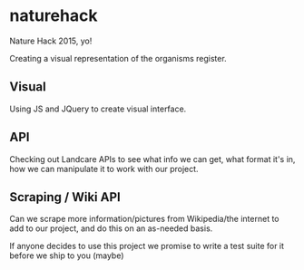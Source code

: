 # naturehack
Nature Hack 2015, yo!

Creating a visual representation of the organisms register.

## Visual
Using JS and JQuery to create visual interface.

## API
Checking out Landcare APIs to see what info we can get, what format it's in, how we can manipulate it to work with our project.

## Scraping / Wiki API
Can we scrape more information/pictures from Wikipedia/the internet to add to our project, and do this on an as-needed basis.

If anyone decides to use this project we promise to write a test suite for it before we ship to you (maybe)